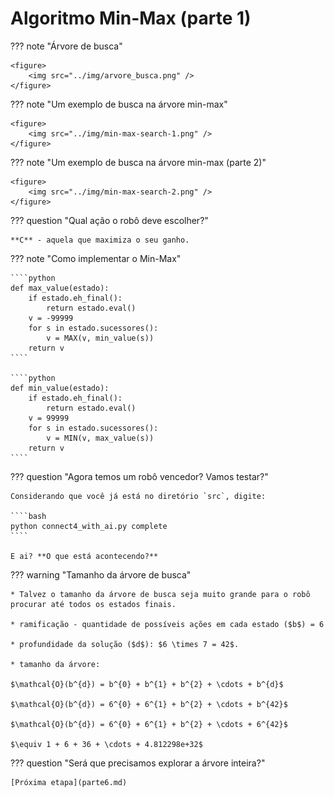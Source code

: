 # Algoritmo Min-Max (parte 1)

??? note "Árvore de busca"

    <figure>
        <img src="../img/arvore_busca.png" /> 
    </figure>

??? note "Um exemplo de busca na árvore min-max" 

    <figure>
        <img src="../img/min-max-search-1.png" /> 
    </figure>

??? note "Um exemplo de busca na árvore min-max (parte 2)" 

    <figure>
        <img src="../img/min-max-search-2.png" /> 
    </figure>

??? question "Qual ação o robô deve escolher?"

    **C** - aquela que maximiza o seu ganho. 

??? note "Como implementar o Min-Max"

    ````python
    def max_value(estado):
        if estado.eh_final():
            return estado.eval()
        v = -99999
        for s in estado.sucessores():
            v = MAX(v, min_value(s))
        return v
    ````

    ````python
    def min_value(estado):
        if estado.eh_final():
            return estado.eval()
        v = 99999
        for s in estado.sucessores():
            v = MIN(v, max_value(s))
        return v
    ````

??? question "Agora temos um robô vencedor? Vamos testar?" 

    Considerando que você já está no diretório `src`, digite:

    ````bash
    python connect4_with_ai.py complete
    ````

    E ai? **O que está acontecendo?**

??? warning "Tamanho da árvore de busca"

    * Talvez o tamanho da árvore de busca seja muito grande para o robô procurar até todos os estados finais. 

    * ramificação - quantidade de possíveis ações em cada estado ($b$) = 6

    * profundidade da solução ($d$): $6 \times 7 = 42$. 

    * tamanho da árvore: 

    $\mathcal{O}(b^{d}) = b^{0} + b^{1} + b^{2} + \cdots + b^{d}$

    $\mathcal{O}(b^{d}) = 6^{0} + 6^{1} + b^{2} + \cdots + b^{42}$ 

    $\mathcal{O}(b^{d}) = 6^{0} + 6^{1} + b^{2} + \cdots + 6^{42}$

    $\equiv 1 + 6 + 36 + \cdots + 4.812298e+32$

??? question "Será que precisamos explorar a árvore inteira?"

    [Próxima etapa](parte6.md)